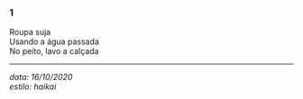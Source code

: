 ### 1
Roupa suja  
Usando a água passada  
No peito, lavo a calçada  

---
_data: 16/10/2020_  
_estilo: haikai_  
